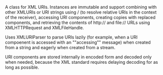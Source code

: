 A class for XML URIs. Instances are immutable and support combining with other XMLURIs or URI strings using / (to resolve relative URIs in the context of the receiver), accessing URI components, creating copies with replaced components, and retrieving the contents of http:// and file:// URLs using XMLHTTPRequest and XMLFileHandle.

Uses XMLURIParser to parse URIs lazily (for example, when a URI compoenent is accessed with an ""accessing"" message) when created from a string and eagerly when created from a stream.

URI components are stored internally in encoded form and decoded only when needed, because the XML standard requires delaying decoding for as long as possible.
